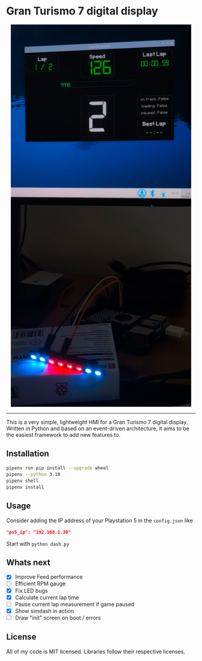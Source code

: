 # Gran Turismo 7 digital display
<div align="center">

<picture>
<img width=480px src="https://raw.githubusercontent.com/chrshdl/gt7-simdash/master/gt7-simdash.png" />
</picture>

</div>

---

This is a very simple, lightweight HMI for a Gran Turismo 7 digital display. Written in Python and based on an event-driven architecture, it aims to be the easiest framework to add new features to.

## Installation

```sh
pipenv run pip install --upgrade wheel
pipenv --python 3.10
pipenv shell
pipenv install
```
## Usage

Consider adding the IP address of your Playstation 5 in the `config.json` like

```json
"ps5_ip": "192.168.1.30"
```
Start with `python dash.py`

## Whats next

- [x] Improve Feed performance
- [ ] Efficient RPM gauge
- [x] Fix LED bugs
- [x] Calculate current lap time
- [ ] Pause current lap measurement if game paused
- [x] Show simdash in action
- [ ] Draw "init" screen on boot / errors

## License
All of my code is MIT licensed. Libraries follow their respective licenses.
